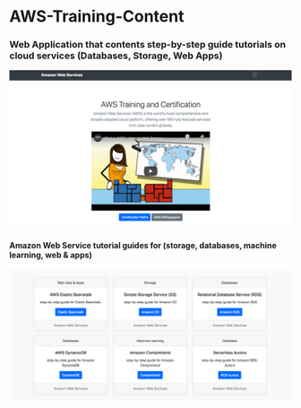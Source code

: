 # AWS-Training-Content
### Web Application that contents step-by-step guide tutorials on cloud services (Databases, Storage, Web Apps)

![aws training content](https://github.com/lethompson/AWS-Training-Content/blob/master/awstrain.png)

#### Amazon Web Service tutorial guides for (storage, databases, machine learning, web & apps)

![aws cards](https://github.com/lethompson/AWS-Training-Content/blob/master/awstrainingcards.png)
